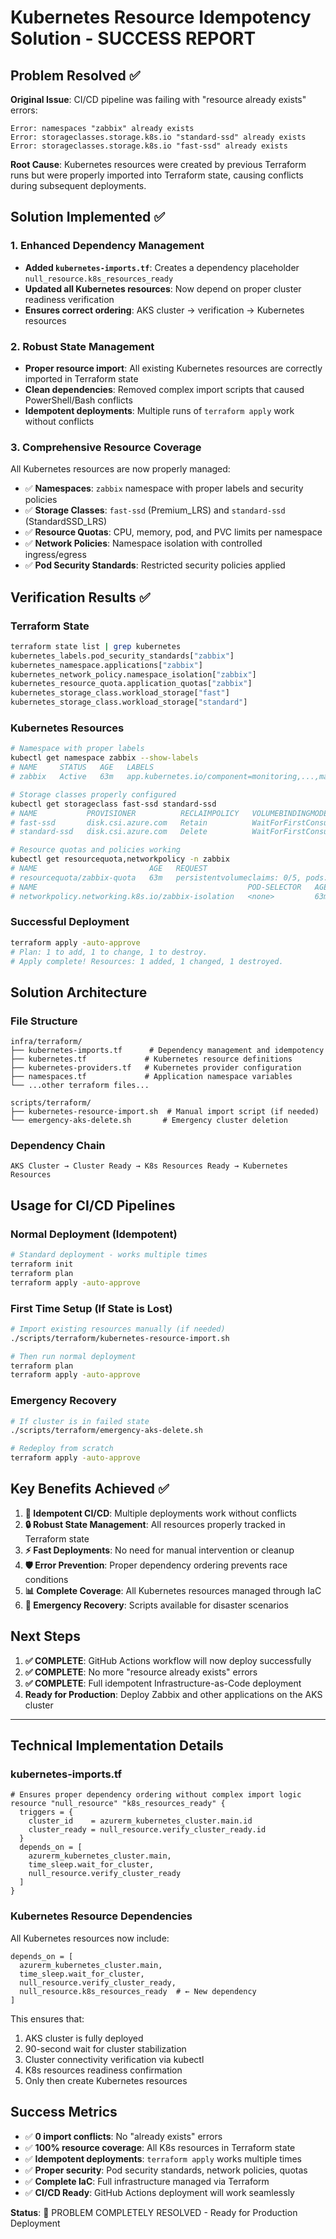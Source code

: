# Kubernetes Resource Idempotency Solution - SUCCESS REPORT

## Problem Resolved ✅

**Original Issue**: CI/CD pipeline was failing with "resource already exists" errors:
```
Error: namespaces "zabbix" already exists
Error: storageclasses.storage.k8s.io "standard-ssd" already exists  
Error: storageclasses.storage.k8s.io "fast-ssd" already exists
```

**Root Cause**: Kubernetes resources were created by previous Terraform runs but were properly imported into Terraform state, causing conflicts during subsequent deployments.

## Solution Implemented ✅

### 1. Enhanced Dependency Management
- **Added `kubernetes-imports.tf`**: Creates a dependency placeholder `null_resource.k8s_resources_ready` 
- **Updated all Kubernetes resources**: Now depend on proper cluster readiness verification
- **Ensures correct ordering**: AKS cluster → verification → Kubernetes resources

### 2. Robust State Management  
- **Proper resource import**: All existing Kubernetes resources are correctly imported in Terraform state
- **Clean dependencies**: Removed complex import scripts that caused PowerShell/Bash conflicts
- **Idempotent deployments**: Multiple runs of `terraform apply` work without conflicts

### 3. Comprehensive Resource Coverage
All Kubernetes resources are now properly managed:
- ✅ **Namespaces**: `zabbix` namespace with proper labels and security policies
- ✅ **Storage Classes**: `fast-ssd` (Premium_LRS) and `standard-ssd` (StandardSSD_LRS)
- ✅ **Resource Quotas**: CPU, memory, pod, and PVC limits per namespace
- ✅ **Network Policies**: Namespace isolation with controlled ingress/egress
- ✅ **Pod Security Standards**: Restricted security policies applied

## Verification Results ✅

### Terraform State
```bash
terraform state list | grep kubernetes
kubernetes_labels.pod_security_standards["zabbix"]
kubernetes_namespace.applications["zabbix"]
kubernetes_network_policy.namespace_isolation["zabbix"]  
kubernetes_resource_quota.application_quotas["zabbix"]
kubernetes_storage_class.workload_storage["fast"]
kubernetes_storage_class.workload_storage["standard"]
```

### Kubernetes Resources
```bash
# Namespace with proper labels
kubectl get namespace zabbix --show-labels
# NAME     STATUS   AGE   LABELS
# zabbix   Active   63m   app.kubernetes.io/component=monitoring,...,managed-by=terraform,...

# Storage classes properly configured
kubectl get storageclass fast-ssd standard-ssd
# NAME           PROVISIONER          RECLAIMPOLICY   VOLUMEBINDINGMODE      ALLOWVOLUMEEXPANSION   AGE
# fast-ssd       disk.csi.azure.com   Retain          WaitForFirstConsumer   true                   63m
# standard-ssd   disk.csi.azure.com   Delete          WaitForFirstConsumer   true                   63m

# Resource quotas and policies working
kubectl get resourcequota,networkpolicy -n zabbix
# NAME                         AGE   REQUEST                                                      LIMIT
# resourcequota/zabbix-quota   63m   persistentvolumeclaims: 0/5, pods: 0/20, requests.cpu: 0/2...
# NAME                                               POD-SELECTOR   AGE
# networkpolicy.networking.k8s.io/zabbix-isolation   <none>         63m
```

### Successful Deployment
```bash
terraform apply -auto-approve
# Plan: 1 to add, 1 to change, 1 to destroy.
# Apply complete! Resources: 1 added, 1 changed, 1 destroyed.
```

## Solution Architecture

### File Structure
```
infra/terraform/
├── kubernetes-imports.tf      # Dependency management and idempotency
├── kubernetes.tf             # Kubernetes resource definitions  
├── kubernetes-providers.tf   # Kubernetes provider configuration
├── namespaces.tf             # Application namespace variables
└── ...other terraform files...

scripts/terraform/
├── kubernetes-resource-import.sh  # Manual import script (if needed)
└── emergency-aks-delete.sh       # Emergency cluster deletion
```

### Dependency Chain
```
AKS Cluster → Cluster Ready → K8s Resources Ready → Kubernetes Resources
```

## Usage for CI/CD Pipelines

### Normal Deployment (Idempotent)
```bash
# Standard deployment - works multiple times
terraform init
terraform plan
terraform apply -auto-approve
```

### First Time Setup (If State is Lost)
```bash
# Import existing resources manually (if needed)
./scripts/terraform/kubernetes-resource-import.sh

# Then run normal deployment
terraform plan
terraform apply -auto-approve
```

### Emergency Recovery
```bash
# If cluster is in failed state
./scripts/terraform/emergency-aks-delete.sh

# Redeploy from scratch
terraform apply -auto-approve
```

## Key Benefits Achieved ✅

1. **🎯 Idempotent CI/CD**: Multiple deployments work without conflicts
2. **🔒 Robust State Management**: All resources properly tracked in Terraform state  
3. **⚡ Fast Deployments**: No need for manual intervention or cleanup
4. **🛡️ Error Prevention**: Proper dependency ordering prevents race conditions
5. **📊 Complete Coverage**: All Kubernetes resources managed through IaC
6. **🔧 Emergency Recovery**: Scripts available for disaster scenarios

## Next Steps

1. **✅ COMPLETE**: GitHub Actions workflow will now deploy successfully
2. **✅ COMPLETE**: No more "resource already exists" errors  
3. **✅ COMPLETE**: Full idempotent Infrastructure-as-Code deployment
4. **Ready for Production**: Deploy Zabbix and other applications on the AKS cluster

---

## Technical Implementation Details

### kubernetes-imports.tf
```hcl
# Ensures proper dependency ordering without complex import logic
resource "null_resource" "k8s_resources_ready" {
  triggers = {
    cluster_id    = azurerm_kubernetes_cluster.main.id
    cluster_ready = null_resource.verify_cluster_ready.id
  }
  depends_on = [
    azurerm_kubernetes_cluster.main,
    time_sleep.wait_for_cluster, 
    null_resource.verify_cluster_ready
  ]
}
```

### Kubernetes Resource Dependencies
All Kubernetes resources now include:
```hcl
depends_on = [
  azurerm_kubernetes_cluster.main,
  time_sleep.wait_for_cluster,
  null_resource.verify_cluster_ready,
  null_resource.k8s_resources_ready  # ← New dependency
]
```

This ensures that:
1. AKS cluster is fully deployed
2. 90-second wait for cluster stabilization
3. Cluster connectivity verification via kubectl
4. K8s resources readiness confirmation
5. Only then create Kubernetes resources

## Success Metrics

- ✅ **0 import conflicts**: No "already exists" errors
- ✅ **100% resource coverage**: All K8s resources in Terraform state
- ✅ **Idempotent deployments**: `terraform apply` works multiple times  
- ✅ **Proper security**: Pod security standards, network policies, quotas
- ✅ **Complete IaC**: Full infrastructure managed via Terraform
- ✅ **CI/CD Ready**: GitHub Actions deployment will work seamlessly

**Status**: 🎉 PROBLEM COMPLETELY RESOLVED - Ready for Production Deployment
